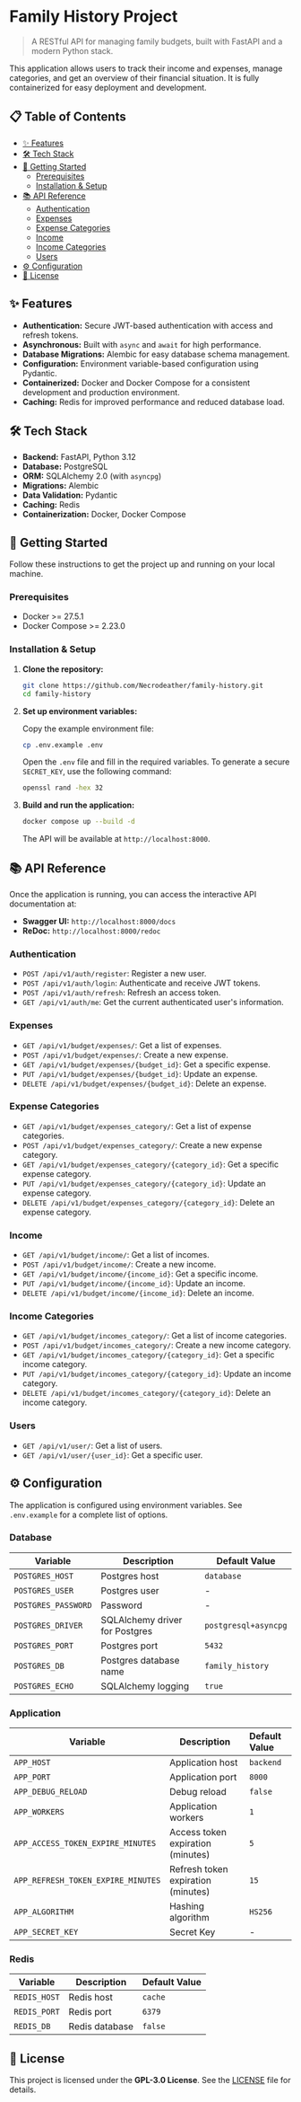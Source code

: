 # Family History Project

> A RESTful API for managing family budgets, built with FastAPI and a modern Python stack.

This application allows users to track their income and expenses, manage categories, and get an overview of their financial situation. It is fully containerized for easy deployment and development.

## 📋 Table of Contents

- [✨ Features](#-features)
- [🛠️ Tech Stack](#️-tech-stack)
- [🚀 Getting Started](#-getting-started)
  - [Prerequisites](#prerequisites)
  - [Installation & Setup](#installation--setup)
- [📚 API Reference](#-api-reference)
  - [Authentication](#authentication)
  - [Expenses](#expenses)
  - [Expense Categories](#expense-categories)
  - [Income](#income)
  - [Income Categories](#income-categories)
  - [Users](#users)
- [⚙️ Configuration](#️-configuration)
- [📄 License](#-license)

## ✨ Features

- **Authentication:** Secure JWT-based authentication with access and refresh tokens.
- **Asynchronous:** Built with `async` and `await` for high performance.
- **Database Migrations:** Alembic for easy database schema management.
- **Configuration:** Environment variable-based configuration using Pydantic.
- **Containerized:** Docker and Docker Compose for a consistent development and production environment.
- **Caching:** Redis for improved performance and reduced database load.

## 🛠️ Tech Stack

- **Backend:** FastAPI, Python 3.12
- **Database:** PostgreSQL
- **ORM:** SQLAlchemy 2.0 (with `asyncpg`)
- **Migrations:** Alembic
- **Data Validation:** Pydantic
- **Caching:** Redis
- **Containerization:** Docker, Docker Compose

## 🚀 Getting Started

Follow these instructions to get the project up and running on your local machine.

### Prerequisites

- Docker >= 27.5.1
- Docker Compose >= 2.23.0

### Installation & Setup

1. **Clone the repository:**

    ```bash
    git clone https://github.com/Necrodeather/family-history.git
    cd family-history
    ```

2. **Set up environment variables:**

    Copy the example environment file:

    ```bash
    cp .env.example .env
    ```

    Open the `.env` file and fill in the required variables. To generate a secure `SECRET_KEY`, use the following command:

    ```bash
    openssl rand -hex 32
    ```

3. **Build and run the application:**

    ```bash
    docker compose up --build -d
    ```

    The API will be available at `http://localhost:8000`.

## 📚 API Reference

Once the application is running, you can access the interactive API documentation at:

- **Swagger UI:** `http://localhost:8000/docs`
- **ReDoc:** `http://localhost:8000/redoc`

### Authentication

- `POST /api/v1/auth/register`: Register a new user.
- `POST /api/v1/auth/login`: Authenticate and receive JWT tokens.
- `POST /api/v1/auth/refresh`: Refresh an access token.
- `GET /api/v1/auth/me`: Get the current authenticated user's information.

### Expenses

- `GET /api/v1/budget/expenses/`: Get a list of expenses.
- `POST /api/v1/budget/expenses/`: Create a new expense.
- `GET /api/v1/budget/expenses/{budget_id}`: Get a specific expense.
- `PUT /api/v1/budget/expenses/{budget_id}`: Update an expense.
- `DELETE /api/v1/budget/expenses/{budget_id}`: Delete an expense.

### Expense Categories

- `GET /api/v1/budget/expenses_category/`: Get a list of expense categories.
- `POST /api/v1/budget/expenses_category/`: Create a new expense category.
- `GET /api/v1/budget/expenses_category/{category_id}`: Get a specific expense category.
- `PUT /api/v1/budget/expenses_category/{category_id}`: Update an expense category.
- `DELETE /api/v1/budget/expenses_category/{category_id}`: Delete an expense category.

### Income

- `GET /api/v1/budget/income/`: Get a list of incomes.
- `POST /api/v1/budget/income/`: Create a new income.
- `GET /api/v1/budget/income/{income_id}`: Get a specific income.
- `PUT /api/v1/budget/income/{income_id}`: Update an income.
- `DELETE /api/v1/budget/income/{income_id}`: Delete an income.

### Income Categories

- `GET /api/v1/budget/incomes_category/`: Get a list of income categories.
- `POST /api/v1/budget/incomes_category/`: Create a new income category.
- `GET /api/v1/budget/incomes_category/{category_id}`: Get a specific income category.
- `PUT /api/v1/budget/incomes_category/{category_id}`: Update an income category.
- `DELETE /api/v1/budget/incomes_category/{category_id}`: Delete an income category.

### Users

- `GET /api/v1/user/`: Get a list of users.
- `GET /api/v1/user/{user_id}`: Get a specific user.

## ⚙️ Configuration

The application is configured using environment variables. See `.env.example` for a complete list of options.

### Database

| Variable          | Description                    | Default Value        |
| ----------------- | ------------------------------ | -------------------- |
| `POSTGRES_HOST`     | Postgres host                  | `database`           |
| `POSTGRES_USER`     | Postgres user                  | -                    |
| `POSTGRES_PASSWORD` | Password                       | -                    |
| `POSTGRES_DRIVER`   | SQLAlchemy driver for Postgres | `postgresql+asyncpg` |
| `POSTGRES_PORT`     | Postgres port                  | `5432`               |
| `POSTGRES_DB`       | Postgres database name         | `family_history`     |
| `POSTGRES_ECHO`     | SQLAlchemy logging             | `true`               |

### Application

| Variable                         | Description                       | Default Value |
| -------------------------------- | --------------------------------- | :------------ |
| `APP_HOST`                         | Application host                  | `backend`     |
| `APP_PORT`                         | Application port                  | `8000`        |
| `APP_DEBUG_RELOAD`                 | Debug reload                      | `false`       |
| `APP_WORKERS`                      | Application workers               | `1`           |
| `APP_ACCESS_TOKEN_EXPIRE_MINUTES`  | Access token expiration (minutes) | `5`           |
| `APP_REFRESH_TOKEN_EXPIRE_MINUTES` | Refresh token expiration (minutes)| `15`          |
| `APP_ALGORITHM`                    | Hashing algorithm                 | `HS256`       |
| `APP_SECRET_KEY`                   | Secret Key                        | -             |

### Redis

| Variable     | Description      | Default Value |
| ------------ | ---------------- | :------------ |
| `REDIS_HOST` | Redis host       | `cache`       |
| `REDIS_PORT` | Redis port       | `6379`        |
| `REDIS_DB`   | Redis database   | `false`       |

## 📄 License

This project is licensed under the **GPL-3.0 License**. See the [LICENSE](LICENSE) file for details.
